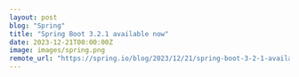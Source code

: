 ```yaml
---
layout: post
blog: "Spring"
title: "Spring Boot 3.2.1 available now"
date: 2023-12-21T00:00:00Z
image: images/spring.png
remote_url: "https://spring.io/blog/2023/12/21/spring-boot-3-2-1-available-now"
---
```

